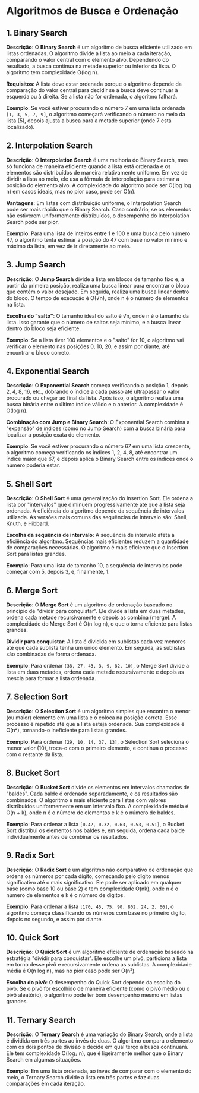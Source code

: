 # Algoritmos de Busca e Ordenação

## 1. Binary Search
**Descrição**: O **Binary Search** é um algoritmo de busca eficiente utilizado em listas ordenadas. O algoritmo divide a lista ao meio a cada iteração, comparando o valor central com o elemento alvo. Dependendo do resultado, a busca continua na metade superior ou inferior da lista. O algoritmo tem complexidade O(log n).

**Requisitos**: A lista deve estar ordenada porque o algoritmo depende da comparação do valor central para decidir se a busca deve continuar à esquerda ou à direita. Se a lista não for ordenada, o algoritmo falhará.

**Exemplo**: Se você estiver procurando o número 7 em uma lista ordenada `[1, 3, 5, 7, 9]`, o algoritmo começará verificando o número no meio da lista (5), depois ajusta a busca para a metade superior (onde 7 está localizado).

## 2. Interpolation Search
**Descrição**: O **Interpolation Search** é uma melhoria do Binary Search, mas só funciona de maneira eficiente quando a lista está ordenada e os elementos são distribuídos de maneira relativamente uniforme. Em vez de dividir a lista ao meio, ele usa a fórmula de interpolação para estimar a posição do elemento alvo. A complexidade do algoritmo pode ser O(log log n) em casos ideais, mas no pior caso, pode ser O(n).

**Vantagens**: Em listas com distribuição uniforme, o Interpolation Search pode ser mais rápido que o Binary Search. Caso contrário, se os elementos não estiverem uniformemente distribuídos, o desempenho do Interpolation Search pode ser pior.

**Exemplo**: Para uma lista de inteiros entre 1 e 100 e uma busca pelo número 47, o algoritmo tenta estimar a posição do 47 com base no valor mínimo e máximo da lista, em vez de ir diretamente ao meio.

## 3. Jump Search
**Descrição**: O **Jump Search** divide a lista em blocos de tamanho fixo e, a partir da primeira posição, realiza uma busca linear para encontrar o bloco que contém o valor desejado. Em seguida, realiza uma busca linear dentro do bloco. O tempo de execução é O(√n), onde n é o número de elementos na lista.

**Escolha do "salto"**: O tamanho ideal do salto é √n, onde n é o tamanho da lista. Isso garante que o número de saltos seja mínimo, e a busca linear dentro do bloco seja eficiente.

**Exemplo**: Se a lista tiver 100 elementos e o "salto" for 10, o algoritmo vai verificar o elemento nas posições 0, 10, 20, e assim por diante, até encontrar o bloco correto.

## 4. Exponential Search
**Descrição**: O **Exponential Search** começa verificando a posição 1, depois 2, 4, 8, 16, etc., dobrando o índice a cada passo até ultrapassar o valor procurado ou chegar ao final da lista. Após isso, o algoritmo realiza uma busca binária entre o último índice válido e o anterior. A complexidade é O(log n).

**Combinação com Jump e Binary Search**: O Exponential Search combina a "expansão" de índices (como no Jump Search) com a busca binária para localizar a posição exata do elemento.

**Exemplo**: Se você estiver procurando o número 67 em uma lista crescente, o algoritmo começa verificando os índices 1, 2, 4, 8, até encontrar um índice maior que 67, e depois aplica o Binary Search entre os índices onde o número poderia estar.

## 5. Shell Sort
**Descrição**: O **Shell Sort** é uma generalização do Insertion Sort. Ele ordena a lista por "intervalos" que diminuem progressivamente até que a lista seja ordenada. A eficiência do algoritmo depende da sequência de intervalos utilizada. As versões mais comuns das sequências de intervalo são: Shell, Knuth, e Hibbard.

**Escolha da sequência de intervalo**: A sequência de intervalo afeta a eficiência do algoritmo. Sequências mais eficientes reduzem a quantidade de comparações necessárias. O algoritmo é mais eficiente que o Insertion Sort para listas grandes.

**Exemplo**: Para uma lista de tamanho 10, a sequência de intervalos pode começar com 5, depois 3, e, finalmente, 1.

## 6. Merge Sort
**Descrição**: O **Merge Sort** é um algoritmo de ordenação baseado no princípio de "dividir para conquistar". Ele divide a lista em duas metades, ordena cada metade recursivamente e depois as combina (merge). A complexidade do Merge Sort é O(n log n), o que o torna eficiente para listas grandes.

**Dividir para conquistar**: A lista é dividida em sublistas cada vez menores até que cada sublista tenha um único elemento. Em seguida, as sublistas são combinadas de forma ordenada.

**Exemplo**: Para ordenar `[38, 27, 43, 3, 9, 82, 10]`, o Merge Sort divide a lista em duas metades, ordena cada metade recursivamente e depois as mescla para formar a lista ordenada.

## 7. Selection Sort
**Descrição**: O **Selection Sort** é um algoritmo simples que encontra o menor (ou maior) elemento em uma lista e o coloca na posição correta. Esse processo é repetido até que a lista esteja ordenada. Sua complexidade é O(n²), tornando-o ineficiente para listas grandes.

**Exemplo**: Para ordenar `[29, 10, 14, 37, 13]`, o Selection Sort seleciona o menor valor (10), troca-o com o primeiro elemento, e continua o processo com o restante da lista.

## 8. Bucket Sort
**Descrição**: O **Bucket Sort** divide os elementos em intervalos chamados de "baldes". Cada balde é ordenado separadamente, e os resultados são combinados. O algoritmo é mais eficiente para listas com valores distribuídos uniformemente em um intervalo fixo. A complexidade média é O(n + k), onde n é o número de elementos e k é o número de baldes.

**Exemplo**: Para ordenar a lista `[0.42, 0.32, 0.63, 0.53, 0.51]`, o Bucket Sort distribui os elementos nos baldes e, em seguida, ordena cada balde individualmente antes de combinar os resultados.

## 9. Radix Sort
**Descrição**: O **Radix Sort** é um algoritmo não comparativo de ordenação que ordena os números por cada dígito, começando pelo dígito menos significativo até o mais significativo. Ele pode ser aplicado em qualquer base (como base 10 ou base 2) e tem complexidade O(nk), onde n é o número de elementos e k é o número de dígitos.

**Exemplo**: Para ordenar a lista `[170, 45, 75, 90, 802, 24, 2, 66]`, o algoritmo começa classificando os números com base no primeiro dígito, depois no segundo, e assim por diante.

## 10. Quick Sort
**Descrição**: O **Quick Sort** é um algoritmo eficiente de ordenação baseado na estratégia "dividir para conquistar". Ele escolhe um pivô, particiona a lista em torno desse pivô e recursivamente ordena as sublistas. A complexidade média é O(n log n), mas no pior caso pode ser O(n²).

**Escolha do pivô**: O desempenho do Quick Sort depende da escolha do pivô. Se o pivô for escolhido de maneira eficiente (como o pivô médio ou o pivô aleatório), o algoritmo pode ter bom desempenho mesmo em listas grandes.

## 11. Ternary Search
**Descrição**: O **Ternary Search** é uma variação do Binary Search, onde a lista é dividida em três partes ao invés de duas. O algoritmo compara o elemento com os dois pontos de divisão e decide em qual terço a busca continuará. Ele tem complexidade O(log₃ n), que é ligeiramente melhor que o Binary Search em algumas situações.

**Exemplo**: Em uma lista ordenada, ao invés de comparar com o elemento do meio, o Ternary Search divide a lista em três partes e faz duas comparações em cada iteração.
